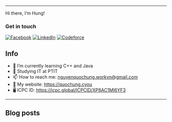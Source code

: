 
---

Hi there, I’m Hung!

### Get in touch
[![Facebook](https://img.shields.io/badge/Facebook-1877F2?style=for-the-badge&logo=facebook&logoColor=white)](https://facebook.com/quochung.cyou) 
[![LinkedIn](https://img.shields.io/badge/LinkedIn-0077B5?style=for-the-badge&logo=linkedin&logoColor=white)](https://linkedin.com/in/quochungcyou) 
[![Codeforce](https://img.shields.io/badge/Codeforces-445f9d?style=for-the-badge&logo=Codeforces&logoColor=white)](https://codeforces.com/profile/quochung-cyou) 


## Info
- 🌱 I’m currently learning C++ and Java 
- 🔭 Studying IT at PTIT
- 📫 How to reach me: nguyenquochung.workvn@gmail.com
- 🔗 My website: https://quochung.cyou
- 🖥️ ICPC ID: https://icpc.global/ICPCID/XP8AC1MI6YF3
---

## Blog posts
<!-- BLOG-POST-LIST:START -->
<!-- BLOG-POST-LIST:END -->